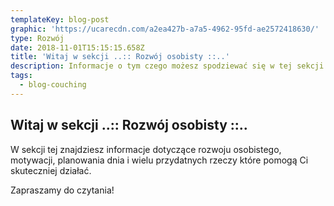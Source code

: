 ```yaml
---
templateKey: blog-post
graphic: 'https://ucarecdn.com/a2ea427b-a7a5-4962-95fd-ae2572418630/'
type: Rozwój
date: 2018-11-01T15:15:15.658Z
title: 'Witaj w sekcji ..:: Rozwój osobisty ::..'
description: Informacje o tym czego możesz spodziewać się w tej sekcji.
tags:
  - blog-couching
---
```

## Witaj w sekcji ..:: Rozwój osobisty ::..

W sekcji tej znajdziesz informacje dotyczące rozwoju osobistego, motywacji, planowania dnia i wielu przydatnych rzeczy które pomogą Ci skuteczniej działać.

Zapraszamy do czytania!
